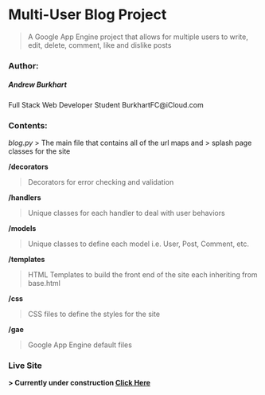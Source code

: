 <h1><b>Multi-User Blog Project</b></h1>

> A Google App Engine project that
> allows for multiple users to write,
> edit, delete, comment, like and
> dislike posts

<h3><b>Author:</b></h3>
<h5>Andrew Burkhart</h5>
Full Stack Web Developer Student
BurkhartFC@iCloud.com

<h3><b>Contents:</b></h3>
<i>blog.py</i>
> The main file that contains all of the url maps and
> splash page classes for the site

<b>/decorators</b>

> Decorators for error checking and validation

<b>/handlers</b>

> Unique classes for each handler to deal with
> user behaviors

<b>/models</b>

> Unique classes to define each model
> i.e. User, Post, Comment, etc.

<b>/templates</b>

> HTML Templates to build the front end of the site
> each inheriting from base.html

<b>/css</b>

> CSS files to define the styles for the site

<b>/gae</b>

> Google App Engine default files

<h3><b>Live Site<b></h3>
> Currently under construction
<a href="https://innate-buckeye-154719.appspot.com">Click Here</a>
